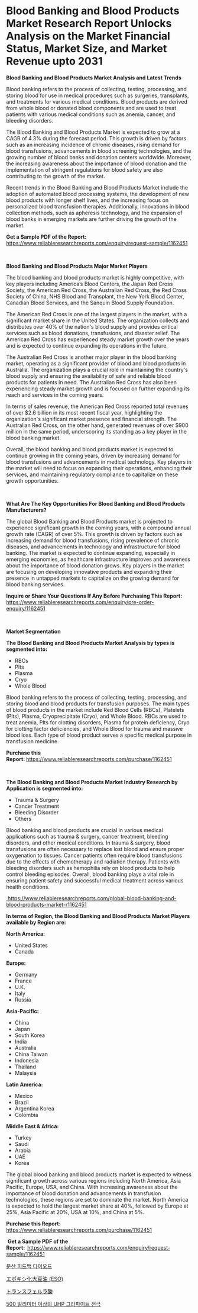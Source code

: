 <p><h1>Blood Banking and Blood Products Market Research Report Unlocks Analysis on the Market Financial Status, Market Size, and Market Revenue upto 2031</h1></p><p><strong>Blood Banking and Blood Products Market Analysis and Latest Trends</strong></p>
<p><p>Blood banking refers to the process of collecting, testing, processing, and storing blood for use in medical procedures such as surgeries, transplants, and treatments for various medical conditions. Blood products are derived from whole blood or donated blood components and are used to treat patients with various medical conditions such as anemia, cancer, and bleeding disorders.</p><p>The Blood Banking and Blood Products Market is expected to grow at a CAGR of 4.3% during the forecast period. This growth is driven by factors such as an increasing incidence of chronic diseases, rising demand for blood transfusions, advancements in blood screening technologies, and the growing number of blood banks and donation centers worldwide. Moreover, the increasing awareness about the importance of blood donation and the implementation of stringent regulations for blood safety are also contributing to the growth of the market.</p><p>Recent trends in the Blood Banking and Blood Products Market include the adoption of automated blood processing systems, the development of new blood products with longer shelf lives, and the increasing focus on personalized blood transfusion therapies. Additionally, innovations in blood collection methods, such as apheresis technology, and the expansion of blood banks in emerging markets are further driving the growth of the market.</p></p>
<p><strong>Get a Sample PDF of the Report:&nbsp;</strong> <a href="https://www.reliableresearchreports.com/enquiry/request-sample/1162451">https://www.reliableresearchreports.com/enquiry/request-sample/1162451</a></p>
<p>&nbsp;</p>
<p><strong>Blood Banking and Blood Products Major Market Players</strong></p>
<p><p>The blood banking and blood products market is highly competitive, with key players including America’s Blood Centers, the Japan Red Cross Society, the American Red Cross, the Australian Red Cross, the Red Cross Society of China, NHS Blood and Transplant, the New York Blood Center, Canadian Blood Services, and the Sanquin Blood Supply Foundation.</p><p>The American Red Cross is one of the largest players in the market, with a significant market share in the United States. The organization collects and distributes over 40% of the nation's blood supply and provides critical services such as blood donations, transfusions, and disaster relief. The American Red Cross has experienced steady market growth over the years and is expected to continue expanding its operations in the future.</p><p>The Australian Red Cross is another major player in the blood banking market, operating as a significant provider of blood and blood products in Australia. The organization plays a crucial role in maintaining the country's blood supply and ensuring the availability of safe and reliable blood products for patients in need. The Australian Red Cross has also been experiencing steady market growth and is focused on further expanding its reach and services in the coming years.</p><p>In terms of sales revenue, the American Red Cross reported total revenues of over $2.6 billion in its most recent fiscal year, highlighting the organization's significant market presence and financial strength. The Australian Red Cross, on the other hand, generated revenues of over $900 million in the same period, underscoring its standing as a key player in the blood banking market.</p><p>Overall, the blood banking and blood products market is expected to continue growing in the coming years, driven by increasing demand for blood transfusions and advancements in medical technology. Key players in the market will need to focus on expanding their operations, enhancing their services, and maintaining regulatory compliance to capitalize on these growth opportunities.</p></p>
<p>&nbsp;</p>
<p><strong>What Are The Key Opportunities For Blood Banking and Blood Products Manufacturers?</strong></p>
<p><p>The global Blood Banking and Blood Products market is projected to experience significant growth in the coming years, with a compound annual growth rate (CAGR) of over 5%. This growth is driven by factors such as increasing demand for blood transfusions, rising prevalence of chronic diseases, and advancements in technology and infrastructure for blood banking. The market is expected to continue expanding, especially in emerging economies, as healthcare infrastructure improves and awareness about the importance of blood donation grows. Key players in the market are focusing on developing innovative products and expanding their presence in untapped markets to capitalize on the growing demand for blood banking services.</p></p>
<p><strong>Inquire or Share Your Questions If Any Before Purchasing This Report:</strong> <a href="https://www.reliableresearchreports.com/enquiry/pre-order-enquiry/1162451">https://www.reliableresearchreports.com/enquiry/pre-order-enquiry/1162451</a></p>
<p>&nbsp;</p>
<p><strong>Market Segmentation</strong></p>
<p><strong>The Blood Banking and Blood Products Market Analysis by types is segmented into:</strong></p>
<p><ul><li>RBCs</li><li>Plts</li><li>Plasma</li><li>Cryo</li><li>Whole Blood</li></ul></p>
<p><p>Blood banking refers to the process of collecting, testing, processing, and storing blood and blood products for transfusion purposes. The main types of blood products in the market include Red Blood Cells (RBCs), Platelets (Plts), Plasma, Cryoprecipitate (Cryo), and Whole Blood. RBCs are used to treat anemia, Plts for clotting disorders, Plasma for protein deficiency, Cryo for clotting factor deficiencies, and Whole Blood for trauma and massive blood loss. Each type of blood product serves a specific medical purpose in transfusion medicine.</p></p>
<p><strong>Purchase this Report:&nbsp;</strong><a href="https://www.reliableresearchreports.com/purchase/1162451">https://www.reliableresearchreports.com/purchase/1162451</a></p>
<p>&nbsp;</p>
<p><strong>The Blood Banking and Blood Products Market Industry Research by Application is segmented into:</strong></p>
<p><ul><li>Trauma & Surgery</li><li>Cancer Treatment</li><li>Bleeding Disorder</li><li>Others</li></ul></p>
<p><p>Blood banking and blood products are crucial in various medical applications such as trauma & surgery, cancer treatment, bleeding disorders, and other medical conditions. In trauma & surgery, blood transfusions are often necessary to replace lost blood and ensure proper oxygenation to tissues. Cancer patients often require blood transfusions due to the effects of chemotherapy and radiation therapy. Patients with bleeding disorders such as hemophilia rely on blood products to help control bleeding episodes. Overall, blood banking plays a vital role in ensuring patient safety and successful medical treatment across various health conditions.</p></p>
<p><a href="https://www.reliableresearchreports.com/global-blood-banking-and-blood-products-market-r1162451">&nbsp;https://www.reliableresearchreports.com/global-blood-banking-and-blood-products-market-r1162451</a></p>
<p><strong>In terms of Region, the Blood Banking and Blood Products Market Players available by Region are:</strong></p>
<p>
    <p> <strong> North America: </strong>
        <ul>
            <li>United States</li>
            <li>Canada</li>
        </ul>
        </p> 
    <p> <strong> Europe: </strong>
        <ul>
            <li>Germany</li>
            <li>France</li>
            <li>U.K.</li>
            <li>Italy</li>
            <li>Russia</li>
        </ul>
        </p> 
    <p> <strong> Asia-Pacific: </strong>
        <ul>
            <li>China</li>
            <li>Japan</li>
            <li>South Korea</li>
            <li>India</li>
            <li>Australia</li>
            <li>China Taiwan</li>
            <li>Indonesia</li>
            <li>Thailand</li>
            <li>Malaysia</li>
        </ul>
        </p> 
    <p> <strong> Latin America: </strong>
        <ul>
            <li>Mexico</li>
            <li>Brazil</li>
            <li>Argentina Korea</li>
            <li>Colombia</li>
        </ul>
        </p> 
    <p> <strong> Middle East & Africa: </strong>
        <ul>
            <li>Turkey</li>
            <li>Saudi</li>
            <li>Arabia</li>
            <li>UAE</li>
            <li>Korea</li>
        </ul>
    </p>
    </p>
<p><p>The global blood banking and blood products market is expected to witness significant growth across various regions including North America, Asia Pacific, Europe, USA, and China. With increasing awareness about the importance of blood donation and advancements in transfusion technologies, these regions are set to dominate the market. North America is expected to hold the largest market share at 40%, followed by Europe at 25%, Asia Pacific at 20%, USA at 10%, and China at 5%.</p></p>
<p><strong>Purchase this Report: </strong><a href="https://www.reliableresearchreports.com/purchase/1162451">https://www.reliableresearchreports.com/purchase/1162451</a></p>
<p>&nbsp;<strong>Get a Sample PDF of the Report:&nbsp;&nbsp;</strong><a href="https://www.reliableresearchreports.com/enquiry/request-sample/1162451">https://www.reliableresearchreports.com/enquiry/request-sample/1162451</a></p>
<p><strong></strong></p>
<p><p><a href="https://github.com/ROBERTS65DAVID/Market-Research-Report-List-1/blob/main/506772489536.md">분산 피드백 다이오드</a></p><p><a href="https://github.com/AdellaPrice2023/Market-Research-Report-List-1/blob/main/372742198050.md">エポキシ化大豆油 (ESO)</a></p><p><a href="https://github.com/AbigaleHuel/Market-Research-Report-List-1/blob/main/145319698051.md">トランスフェルラ酸</a></p><p><a href="https://github.com/airdrophoteveryday/Market-Research-Report-List-1/blob/main/381004589537.md">500 밀리미터 이상의 UHP 그라파이트 전극</a></p></p>